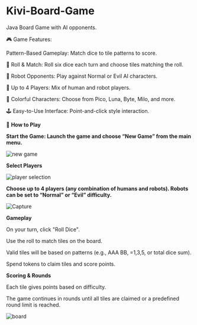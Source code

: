 # Kivi-Board-Game
Java Board Game with AI opponents.

🎮 Game Features:

Pattern-Based Gameplay: Match dice to tile patterns to score.

🎲 Roll & Match: Roll six dice each turn and choose tiles matching the roll.

🤖 Robot Opponents: Play against Normal or Evil AI characters.

👥 Up to 4 Players: Mix of human and robot players.

🎨 Colorful Characters: Choose from Pico, Luna, Byte, Milo, and more.

🕹️ Easy-to-Use Interface: Point-and-click style interaction.


📝 **How to Play**

**Start the Game: Launch the game and choose “New Game” from the main menu.**

![new game](https://github.com/user-attachments/assets/34ae7b15-4555-468e-9062-c3f187e2ba01)



**Select Players**

![player selection](https://github.com/user-attachments/assets/58bec59e-31e6-4a4d-9113-fd595ef4320e)



**Choose up to 4 players (any combination of humans and robots). Robots can be set to “Normal” or “Evil” difficulty.**

![Capture](https://github.com/user-attachments/assets/7bc2aec2-c9b5-49cb-9c3d-e793b85fc922)


**Gameplay**

On your turn, click "Roll Dice".

Use the roll to match tiles on the board.

Valid tiles will be based on patterns (e.g., AAA BB, =1,3,5, or total dice sum).

Spend tokens to claim tiles and score points.

**Scoring & Rounds**

Each tile gives points based on difficulty.

The game continues in rounds until all tiles are claimed or a predefined round limit is reached.

![board](https://github.com/user-attachments/assets/60706507-97a5-4784-849e-09743fc5c53a)
